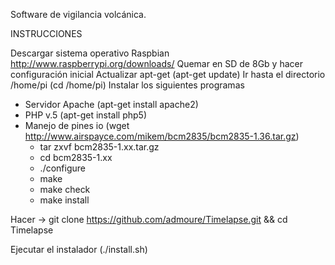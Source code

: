 Software de vigilancia volcánica. 

INSTRUCCIONES

Descargar sistema operativo Raspbian http://www.raspberrypi.org/downloads/
Quemar en SD de 8Gb y hacer configuración inicial
Actualizar apt-get (apt-get update)
Ir hasta el directorio /home/pi (cd /home/pi)
Instalar los siguientes programas

- Servidor Apache (apt-get install apache2)
- PHP v.5 (apt-get install php5)
- Manejo de pines io (wget http://www.airspayce.com/mikem/bcm2835/bcm2835-1.36.tar.gz)
  - tar zxvf bcm2835-1.xx.tar.gz
  - cd bcm2835-1.xx
  - ./configure
  - make
  - make check
  - make install

Hacer -> git clone https://github.com/admoure/Timelapse.git && cd Timelapse

Ejecutar el instalador (./install.sh)
